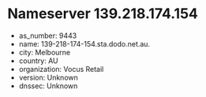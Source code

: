 # Nameserver 139.218.174.154

* as_number: 9443
* name: 139-218-174-154.sta.dodo.net.au.
* city: Melbourne
* country: AU
* organization: Vocus Retail
* version: Unknown
* dnssec: Unknown
